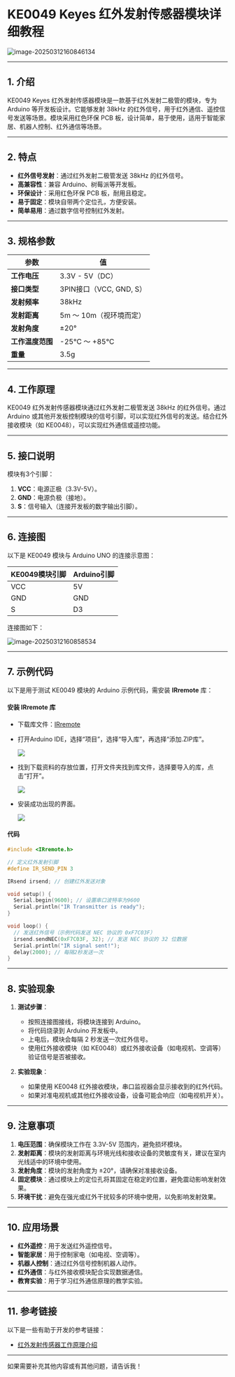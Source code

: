# **KE0049 Keyes 红外发射传感器模块详细教程**

![image-20250312160846134](media/image-20250312160846134.png)

---

## **1. 介绍**

KE0049 Keyes 红外发射传感器模块是一款基于红外发射二极管的模块，专为 Arduino 等开发板设计。它能够发射 38kHz 的红外信号，用于红外通信、遥控信号发送等场景。模块采用红色环保 PCB 板，设计简单，易于使用，适用于智能家居、机器人控制、红外通信等场景。

---

## **2. 特点**

- **红外信号发射**：通过红外发射二极管发送 38kHz 的红外信号。
- **高兼容性**：兼容 Arduino、树莓派等开发板。
- **环保设计**：采用红色环保 PCB 板，耐用且稳定。
- **易于固定**：模块自带两个定位孔，方便安装。
- **简单易用**：通过数字信号控制红外发射。

---

## **3. 规格参数**

| 参数            | 值                     |
|-----------------|------------------------|
| **工作电压**    | 3.3V - 5V（DC）        |
| **接口类型**    | 3PIN接口（VCC, GND, S） |
| **发射频率**    | 38kHz                  |
| **发射距离**    | 5m ～ 10m（视环境而定） |
| **发射角度**    | ±20°                  |
| **工作温度范围**| -25℃ ～ +85℃          |
| **重量**        | 3.5g                   |

---

## **4. 工作原理**

KE0049 红外发射传感器模块通过红外发射二极管发送 38kHz 的红外信号。通过 Arduino 或其他开发板控制模块的信号引脚，可以实现红外信号的发送。结合红外接收模块（如 KE0048），可以实现红外通信或遥控功能。

---

## **5. 接口说明**

模块有3个引脚：
1. **VCC**：电源正极（3.3V-5V）。
2. **GND**：电源负极（接地）。
3. **S**：信号输入（连接开发板的数字输出引脚）。

---

## **6. 连接图**

以下是 KE0049 模块与 Arduino UNO 的连接示意图：

| KE0049模块引脚 | Arduino引脚 |
| -------------- | ----------- |
| VCC            | 5V          |
| GND            | GND         |
| S              | D3          |

连接图如下：

![image-20250312160858534](media/image-20250312160858534.png)

---

## **7. 示例代码**

以下是用于测试 KE0049 模块的 Arduino 示例代码，需安装 **IRremote** 库：

#### **安装 IRremote 库**
- 下载库文件：[IRremote](./资料/KE0049.7z)

- 打开Arduino IDE，选择“项目”，选择“导入库”，再选择“添加.ZIP库”。

  ![](./media/image-20250813101211773.png)

- 找到下载资料的存放位置，打开文件夹找到库文件，选择要导入的库，点击“打开”。

  ![](./media/image-20250813135537358.png)

- 安装成功出现的界面。

  ![](./media/image-20250813135635410.png)

#### **代码**

```cpp
#include <IRremote.h>

// 定义红外发射引脚
#define IR_SEND_PIN 3

IRsend irsend; // 创建红外发送对象

void setup() {
  Serial.begin(9600); // 设置串口波特率为9600
  Serial.println("IR Transmitter is ready");
}

void loop() {
  // 发送红外信号（示例代码发送 NEC 协议的 0xF7C03F）
  irsend.sendNEC(0xF7C03F, 32); // 发送 NEC 协议的 32 位数据
  Serial.println("IR signal sent!");
  delay(2000); // 每隔2秒发送一次
}
```

---

## **8. 实验现象**

1. **测试步骤**：
   - 按照连接图接线，将模块连接到 Arduino。
   - 将代码烧录到 Arduino 开发板中。
   - 上电后，模块会每隔 2 秒发送一次红外信号。
   - 使用红外接收模块（如 KE0048）或红外接收设备（如电视机、空调等）验证信号是否被接收。

2. **实验现象**：
   - 如果使用 KE0048 红外接收模块，串口监视器会显示接收到的红外代码。
   - 如果对准电视机或其他红外接收设备，设备可能会响应（如电视机开关）。

---

## **9. 注意事项**

1. **电压范围**：确保模块工作在 3.3V-5V 范围内，避免损坏模块。
2. **发射距离**：模块的发射距离与环境光线和接收设备的灵敏度有关，建议在室内光线适中的环境中使用。
3. **发射角度**：模块的发射角度为 ±20°，请确保对准接收设备。
4. **固定模块**：通过模块上的定位孔将其固定在稳定的位置，避免震动影响发射效果。
5. **环境干扰**：避免在强光或红外干扰较多的环境中使用，以免影响发射效果。

---

## **10. 应用场景**

- **红外遥控**：用于发送红外遥控信号。
- **智能家居**：用于控制家电（如电视、空调等）。
- **机器人控制**：通过红外信号控制机器人动作。
- **红外通信**：与红外接收模块配合实现数据通信。
- **教育实验**：用于学习红外通信原理的教学实验。

---

## **11. 参考链接**

以下是一些有助于开发的参考链接：
- [红外发射传感器工作原理介绍](https://en.wikipedia.org/wiki/Infrared_transmitter)

---

如果需要补充其他内容或有其他问题，请告诉我！
